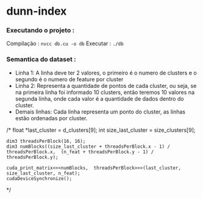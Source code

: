 # dunn-index

### Executando o projeto :

Compilação : `nvcc db.cu -o db`
Executar   : `./db`


### Semantica do dataset :

* Linha 1: A linha deve ter 2 valores, o primeiro é o numero de clusters e o segundo é o numero de feature por cluster
* Linha 2: Representa a quantidade de pontos de cada cluster, ou seja, se na primeira linha foi informado 10 clusters, então teremos 10 valores na segunda linha, onde cada valor é a quantidade de dados dentro do cluster.
* Demais linhas: Cada linha representa um ponto do cluster, as linhas estão ordenadas por cluster.



/*
    float *last_cluster = d_clusters[9];
    int size_last_cluster = size_clusters[9];

    dim3 threadsPerBlock(16, 16);
    dim3 numBlocks((size_last_cluster + threadsPerBlock.x - 1) / threadsPerBlock.x,  (n_feat + threadsPerBlock.y - 1) / threadsPerBlock.y);

    cuda_print_matrix<<<numBlocks,  threadsPerBlock>>>(last_cluster, size_last_cluster, n_feat);
    cudaDeviceSynchronize();
*/